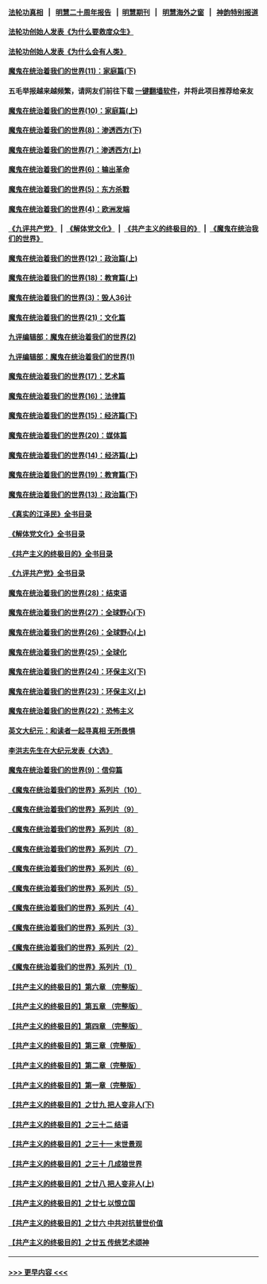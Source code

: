 #### [法轮功真相](https://github.com/gfw-breaker/truth/blob/master/README.md?t=0) &nbsp;&nbsp;|&nbsp;&nbsp; [明慧二十周年报告](https://github.com/gfw-breaker/mh-reports/blob/master/README.md?t=0) &nbsp;&nbsp;|&nbsp;&nbsp;[明慧期刊](https://github.com/gfw-breaker/mh-qikan) &nbsp;&nbsp;|&nbsp;&nbsp; [明慧海外之窗](https://github.com/gfw-breaker/mh-news/blob/master/README.md?t=0) &nbsp;&nbsp;|&nbsp;&nbsp; [神韵特别报道](https://github.com/gfw-breaker/mh-news/blob/master/shenyun.md?t=0)
#### [法轮功创始人发表《为什么要救度众生》](../pages/nsc422/n13975246.md?t=05272143) 
#### [法轮功创始人发表《为什么会有人类》](../pages/nsc422/n13912117.md?t=05272143) 
#### [魔鬼在统治着我们的世界(11)：家庭篇(下)](../pages/nsc422/n10440961.md?t=05272143) 
#### 五毛举报越来越频繁，请网友们前往下载 [一键翻墙软件](https://github.com/gfw-breaker/ssr-accounts)，并将此项目推荐给亲友
#### [魔鬼在统治着我们的世界(10)：家庭篇(上)](../pages/nsc422/n10435448.md?t=05272143) 
#### [魔鬼在统治着我们的世界(8)：渗透西方(下)](../pages/nsc422/n10429603.md?t=05272143) 
#### [魔鬼在统治着我们的世界(7)：渗透西方(上)](../pages/nsc422/n10426013.md?t=05272143) 
#### [魔鬼在统治着我们的世界(6)：输出革命](../pages/nsc422/n10421536.md?t=05272143) 
#### [魔鬼在统治着我们的世界(5)：东方杀戮](../pages/nsc422/n10417707.md?t=05272143) 
#### [魔鬼在统治着我们的世界(4)：欧洲发端](../pages/nsc422/n10414890.md?t=05272143) 
#### [《九评共产党》](https://github.com/begood0513/9ping.md/blob/master/README.md) &nbsp;|&nbsp; [《解体党文化》](../../../../jtdwh.md/blob/master/README.md)  &nbsp;|&nbsp; [《共产主义的终极目的》](../../../../gczydzjmd.md/blob/master/README.md) &nbsp;|&nbsp; [《魔鬼在统治我们的世界》](../../../../mgztzwmdsj.md/blob/master/README.md) 
#### [魔鬼在统治着我们的世界(12)：政治篇(上)](../pages/nsc422/n10444576.md?t=05272143) 
#### [魔鬼在统治着我们的世界(18)：教育篇(上)](../pages/nsc422/n10526970.md?t=05272143) 
#### [魔鬼在统治着我们的世界(3)：毁人36计](../pages/nsc422/n10411583.md?t=05272143) 
#### [魔鬼在统治着我们的世界(21)：文化篇](../pages/nsc422/n10597706.md?t=05272143) 
#### [九评编辑部：魔鬼在统治着我们的世界(2)](../pages/nsc422/n10410036.md?t=05272143) 
#### [九评编辑部：魔鬼在统治着我们的世界(1)](../pages/nsc422/n10406825.md?t=05272143) 
#### [魔鬼在统治着我们的世界(17)：艺术篇](../pages/nsc422/n10499093.md?t=05272143) 
#### [魔鬼在统治着我们的世界(16)：法律篇](../pages/nsc422/n10485969.md?t=05272143) 
#### [魔鬼在统治着我们的世界(15)：经济篇(下)](../pages/nsc422/n10469975.md?t=05272143) 
#### [魔鬼在统治着我们的世界(20)：媒体篇](../pages/nsc422/n10586579.md?t=05272143) 
#### [魔鬼在统治着我们的世界(14)：经济篇(上)](../pages/nsc422/n10457370.md?t=05272143) 
#### [魔鬼在统治着我们的世界(19)：教育篇(下)](../pages/nsc422/n10564808.md?t=05272143) 
#### [魔鬼在统治着我们的世界(13)：政治篇(下)](../pages/nsc422/n10448270.md?t=05272143) 
#### [《真实的江泽民》全书目录](../pages/nsc422/n13721399.md?t=05272143) 
#### [《解体党文化》全书目录](../pages/nsc422/n13721157.md?t=05272143) 
#### [《共产主义的终极目的》全书目录](../pages/nsc422/n13721048.md?t=05272143) 
#### [《九评共产党》全书目录](../pages/nsc422/n13708085.md?t=05272143) 
#### [魔鬼在统治着我们的世界(28)：结束语](../pages/nsc422/n10936246.md?t=05272143) 
#### [魔鬼在统治着我们的世界(27)：全球野心(下)](../pages/nsc422/n10928319.md?t=05272143) 
#### [魔鬼在统治着我们的世界(26)：全球野心(上)](../pages/nsc422/n10900318.md?t=05272143) 
#### [魔鬼在统治着我们的世界(25)：全球化](../pages/nsc422/n10788205.md?t=05272143) 
#### [魔鬼在统治着我们的世界(24)：环保主义(下)](../pages/nsc422/n10695307.md?t=05272143) 
#### [魔鬼在统治着我们的世界(23)：环保主义(上)](../pages/nsc422/n10688613.md?t=05272143) 
#### [魔鬼在统治着我们的世界(22)：恐怖主义](../pages/nsc422/n10614727.md?t=05272143) 
#### [英文大纪元：和读者一起寻真相 无所畏惧](../pages/nsc422/n12542027.md?t=05272143) 
#### [李洪志先生在大纪元发表《大选》](../pages/nsc422/n12534746.md?t=05272143) 
#### [魔鬼在统治着我们的世界(9)：信仰篇](../pages/nsc422/n10432159.md?t=05272143) 
#### [《魔鬼在统治着我们的世界》系列片（10）](../pages/nsc422/n12292670.md?t=05272143) 
#### [《魔鬼在统治着我们的世界》系列片（9）](../pages/nsc422/n12290859.md?t=05272143) 
#### [《魔鬼在统治着我们的世界》系列片（8）](../pages/nsc422/n12287445.md?t=05272143) 
#### [《魔鬼在统治着我们的世界》系列片（7）](../pages/nsc422/n12283425.md?t=05272143) 
#### [《魔鬼在统治着我们的世界》系列片（6）](../pages/nsc422/n12282314.md?t=05272143) 
#### [《魔鬼在统治着我们的世界》系列片（5）](../pages/nsc422/n12281419.md?t=05272143) 
#### [《魔鬼在统治着我们的世界》系列片（4）](../pages/nsc422/n12274024.md?t=05272143) 
#### [《魔鬼在统治着我们的世界》系列片（3）](../pages/nsc422/n12271322.md?t=05272143) 
#### [《魔鬼在统治着我们的世界》系列片（2）](../pages/nsc422/n12269049.md?t=05272143) 
#### [《魔鬼在统治着我们的世界》系列片（1）](../pages/nsc422/n12267575.md?t=05272143) 
#### [【共产主义的终极目的】第六章 （完整版）](../pages/nsc422/n11428913.md?t=05272143) 
#### [【共产主义的终极目的】第五章 （完整版）](../pages/nsc422/n11428912.md?t=05272143) 
#### [【共产主义的终极目的】第四章 （完整版）](../pages/nsc422/n11428907.md?t=05272143) 
#### [【共产主义的终极目的】第三章（完整版）](../pages/nsc422/n11428848.md?t=05272143) 
#### [【共产主义的终极目的】第二章（完整版）](../pages/nsc422/n11428831.md?t=05272143) 
#### [【共产主义的终极目的】第一章（完整版）](../pages/nsc422/n11417651.md?t=05272143) 
#### [【共产主义的终极目的】之廿九 把人变非人(下)](../pages/nsc422/n11344140.md?t=05272143) 
#### [【共产主义的终极目的】之三十二 结语](../pages/nsc422/n11360535.md?t=05272143) 
#### [【共产主义的终极目的】之三十一 末世景观](../pages/nsc422/n11351129.md?t=05272143) 
#### [【共产主义的终极目的】之三十 几成狼世界](../pages/nsc422/n11348280.md?t=05272143) 
#### [【共产主义的终极目的】之廿八 把人变非人(上)](../pages/nsc422/n11340492.md?t=05272143) 
#### [【共产主义的终极目的】之廿七 以恨立国](../pages/nsc422/n11336944.md?t=05272143) 
#### [【共产主义的终极目的】之廿六 中共对抗普世价值](../pages/nsc422/n11324785.md?t=05272143) 
#### [【共产主义的终极目的】之廿五 传统艺术颂神](../pages/nsc422/n11296396.md?t=05272143) 

----
#### [ >>> 更早内容 <<< ](../indexes/nsc422-earlier.md)

